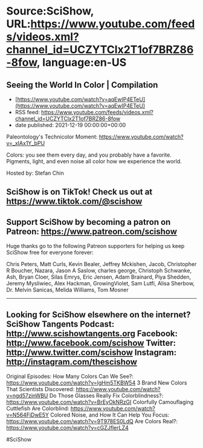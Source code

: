 # Source:SciShow, URL:https://www.youtube.com/feeds/videos.xml?channel_id=UCZYTClx2T1of7BRZ86-8fow, language:en-US

## Seeing the World In Color | Compilation
 - [https://www.youtube.com/watch?v=aqEwIP4ETeU](https://www.youtube.com/watch?v=aqEwIP4ETeU)
 - RSS feed: https://www.youtube.com/feeds/videos.xml?channel_id=UCZYTClx2T1of7BRZ86-8fow
 - date published: 2021-12-19 00:00:00+00:00

Paleontology's Technicolor Moment: https://www.youtube.com/watch?v=_xIAx1Y_bPU

Colors: you see them every day, and you probably have a favorite. Pigments, light, and even noise all color how we experience the world. 

Hosted by: Stefan Chin

SciShow is on TikTok!  Check us out at https://www.tiktok.com/@scishow 
----------
Support SciShow by becoming a patron on Patreon: https://www.patreon.com/scishow
----------
Huge thanks go to the following Patreon supporters for helping us keep SciShow free for everyone forever:

Chris Peters, Matt Curls, Kevin Bealer, Jeffrey Mckishen, Jacob, Christopher R Boucher, Nazara, Jason A Saslow, charles george, Christoph Schwanke, Ash, Bryan Cloer, Silas Emrys, Eric Jensen, Adam Brainard, Piya Shedden, Jeremy Mysliwiec, Alex Hackman, GrowingViolet, Sam Lutfi, Alisa Sherbow, Dr. Melvin Sanicas, Melida Williams, Tom Mosner

----------
Looking for SciShow elsewhere on the internet?
SciShow Tangents Podcast: http://www.scishowtangents.org
Facebook: http://www.facebook.com/scishow
Twitter: http://www.twitter.com/scishow
Instagram: http://instagram.com/thescishow
----------
Original Episodes:
How Many Colors Can We See?: https://www.youtube.com/watch?v=lgHm5TKBW54
3 Brand New Colors That Scientists Discovered: https://www.youtube.com/watch?v=ngd57zinWBU
Do Those Glasses Really Fix Colorblindness?: https://www.youtube.com/watch?v=BrEyOkNRzGI
Colorfully Camouflaging Cuttlefish Are Colorblind: https://www.youtube.com/watch?v=N564FjDwE5Y
Colored Noise, and How It Can Help You Focus: https://www.youtube.com/watch?v=9T978ES0LdQ
Are Colors Real?: https://www.youtube.com/watch?v=cGZJflerLZ4

#SciShow


